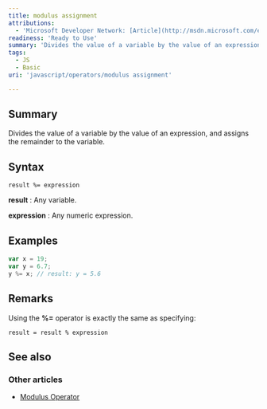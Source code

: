 ```yaml
---
title: modulus assignment
attributions:
  - 'Microsoft Developer Network: [Article](http://msdn.microsoft.com/en-us/library/ie/ff3sz136(v=vs.94).aspx)'
readiness: 'Ready to Use'
summary: 'Divides the value of a variable by the value of an expression, and assigns the remainder to the variable.'
tags:
  - JS
  - Basic
uri: 'javascript/operators/modulus assignment'

---
```

## Summary

Divides the value of a variable by the value of an expression, and assigns the remainder to the variable.

## Syntax

    result %= expression

**result**
:   Any variable.

**expression**
:   Any numeric expression.

## Examples

``` js
var x = 19;
var y = 6.7;
y %= x; // result: y = 5.6
```

## Remarks

Using the **%=** operator is exactly the same as specifying:

    result = result % expression

## See also

### Other articles

-   [Modulus Operator](/javascript/operators/modulus)

